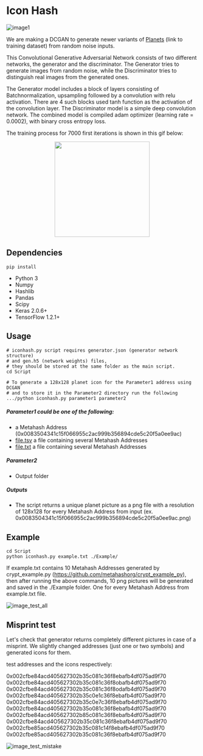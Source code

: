 # Icon Hash
![image1](http://images.vfl.ru/ii/1526063901/490732a0/21705298.png)

We are making a DCGAN to generate newer variants of [Planets](https://drive.google.com/drive/folders/1NwupUPLIPuQZG38Lm1CT0vdofP6I5QgA?usp=sharing) (link to training dataset) from random noise inputs.

This Convolutional Generative Adversarial Network consists of two different networks, the generator and the discriminator. The Generator tries to generate images from random noise, while the Discriminator tries to distinguish real images from the  generated ones.

The Generator model includes a block of layers consisting of Batchnormalization, upsampling followed by a convolution with relu activation. There are 4 such blocks used tanh function as the activation of the convolution layer. 
The Discriminator model is a simple deep convolution network. 
The combined model is compiled adam optimizer (learning rate = 0.0002), with binary cross entropy loss.

The training process for 7000 first iterations is shown in this gif below:
<p align="center">
  <img width="250" height="250" src="https://github.com/metahashorg/iconhash_py/blob/master/output.gif">
</p>

## Dependencies
```
pip install
```
* Python 3
* Numpy
* Hashlib
* Pandas
* Scipy
* Keras 2.0.6+
* TensorFlow 1.2.1+

## Usage
```
# iconhash.py script requires generator.json (generator network structure) 
# and gen.h5 (network weights) files, 
# they should be stored at the same folder as the main script.
cd Script

# To generate a 128x128 planet icon for the Parameter1 address using DCGAN 
# and to store it in the Parameter2 directory run the following
.../python iconhash.py parameter1 parameter2
```
##### Parameter1 could be one of the following:
*  a Metahash Address (0x0083504341c15f066955c2ac999b356894cde5c20f5a0ee9ac)
* [file.tsv](https://github.com/metahashorg/iconhash_py/blob/master/example.tsv) a file containing several Metahash Addresses
* [file.txt](https://github.com/metahashorg/iconhash_py/blob/master/example.txt) a file containing several Metahash Addresses
##### Parameter2
* Output folder
##### Outputs
* The script returns a unique planet picture as a png file with a resolution of 128x128 for every Metahash Address from input
(ex. 0x0083504341c15f066955c2ac999b356894cde5c20f5a0ee9ac.png)

## Example
```
cd Script
python iconhash.py example.txt ./Example/
```
If example.txt contains 10 Metahash Addresses generated by crypt_example.py (https://github.com/metahashorg/crypt_example_py), then after running the above commands, 10 png pictures will be generated and saved in the ./Example folder. One for every Metahash Address from example.txt file.

![image_test_all](http://images.vfl.ru/ii/1526465475/cb414f5b/21764534.png)

## Misprint test
Let's check that generator returns completely different pictures in case of a misprint. We slightly changed addresses (just one or two symbols) and generated icons for them. 

test addresses and the icons respectively:

0x002cfbe84acd405627302b35c081c36f8ebafb4df075ad9f70
0x002cfbe84acd405627302b35c081c36f8obafb4df075ad9f70
0x002cfbe84acd405627302b35c081c36f8odafb4df075ad9f70
0x002cfbe84acd405627302b35c0e1c36f8ebafb4df075ad9f70
0x002cfbe84acd405627302b35c0e7c36f8ebafb4df075ad9f70
0x002cfbe84acd405627302b35o081c36f8ebafb4df075ad9f70
0x002cfbe84acd405627302b85c081c36f8ebafb4df075ad9f70
0x002cfbe84acd4O5627302b35c081c36f8ebafb4df075ad9f70
0x002cfbe85acd405627302b35c081c14f8ebafb4df075ad9f70
0x002cfbe85acd405627302b35c081c36f8ebafb4df075ad9f70

![image_test_mistake](http://images.vfl.ru/ii/1526466151/24da5a70/21764646.png)
